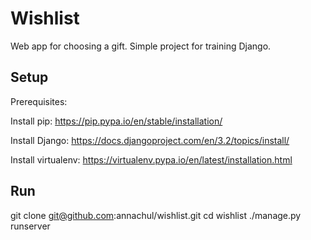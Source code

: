 # Wishlist
Web app for choosing a gift. Simple project for training Django.

## Setup
Prerequisites: 

Install pip:
https://pip.pypa.io/en/stable/installation/

Install Django:
https://docs.djangoproject.com/en/3.2/topics/install/

Install virtualenv:
https://virtualenv.pypa.io/en/latest/installation.html

## Run
git clone git@github.com:annachul/wishlist.git
cd wishlist
./manage.py runserver 
